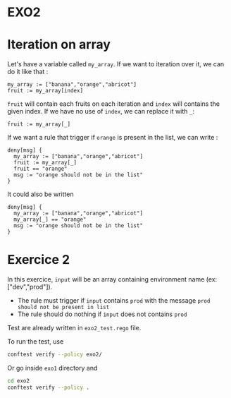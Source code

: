 # EXO2

# Iteration on array

Let's have a variable called `my_array`. If we want to iteration over it, we can do it like that :

```
my_array := ["banana","orange","abricot"]
fruit := my_array[index]
```
`fruit` will contain each fruits on each iteration and `index` will contains the given index.
If we have no use of `index`, we can replace it with `_`:
```
fruit := my_array[_]
```

If we want a rule that trigger if `orange` is present in the list, we can write :

```
deny[msg] {
  my_array := ["banana","orange","abricot"]
  fruit := my_array[_]
  fruit == "orange"
  msg := "orange should not be in the list"
}
```
It could also be written
```
deny[msg] {
  my_array := ["banana","orange","abricot"]
  my_array[_] == "orange"
  msg := "orange should not be in the list"
}
```


# Exercice 2

In this exercice, `input` will be an array containing environment name (ex: ["dev","prod"]).
- The rule must trigger if `input` contains `prod` with the message `prod should not be present in list`
- The rule should do nothing if `input` does not contains `prod`

Test are already written in `exo2_test.rego` file.

To run the test, use
```bash
conftest verify --policy exo2/

```

Or go inside `exo1` directory and

```bash
cd exo2
conftest verify --policy .
```
